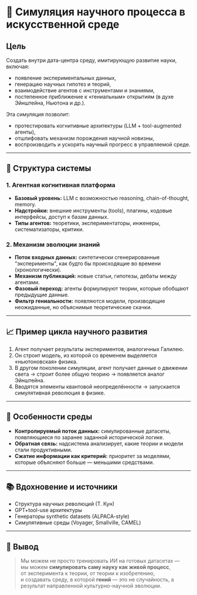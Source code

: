 # 🧪 Симуляция научного процесса в искусственной среде

## Цель

Создать внутри дата-центра среду, имитирующую развитие науки, включая:
- появление экспериментальных данных,
- генерацию научных гипотез и теорий,
- взаимодействие агентов с инструментами и знаниями,
- постепенное приближение к «гениальным» открытиям (в духе Эйнштейна, Ньютона и др.).

Эта симуляция позволит:
- протестировать когнитивные архитектуры (LLM + tool-augmented агенты),
- отшлифовать механизм порождения научной новизны,
- воспроизводить и ускорять научный прогресс в управляемой среде.

---

## 🔧 Структура системы

### 1. Агентная когнитивная платформа

- **Базовый уровень:** LLM с возможностью reasoning, chain-of-thought, memory.
- **Надстройки:** внешние инструменты (tools), плагины, кодовые интерфейсы, доступ к базам данных.
- **Типы агентов:** теоретики, экспериментаторы, инженеры, систематизаторы, критики.

### 2. Механизм эволюции знаний

- **Поток входных данных:** синтетически сгенерированные "эксперименты", как будто бы происходящие во времени (хронологически).
- **Механизм публикаций:** новые статьи, гипотезы, дебаты между агентами.
- **Фазовый переход:** агенты формулируют теории, которые обобщают предыдущие данные.
- **Фильтр гениальности:** появляются модели, производящие неожиданные, но объяснимые теоретические скачки.

---

## 📈 Пример цикла научного развития

1. Агент получает результаты экспериментов, аналогичных Галилею.
2. Он строит модель, из которой со временем выделяется «ньютоновская» физика.
3. В другом поколении симуляции, агент получает данные о движении света → строит более общую теорию → появляется аналог Эйнштейна.
4. Вводятся элементы квантовой неопределённости → запускается симулятивная революция в физике.

---

## 🧬 Особенности среды

- **Контролируемый поток данных:** симулированные датасеты, появляющиеся по заранее заданной исторической логике.
- **Обратная связь:** надсистема анализирует, какие теории и модели стали продуктивными.
- **Сжатие информации как критерий:** приоритет за моделями, которые объясняют больше — меньшими средствами.

---

## 📚 Вдохновение и источники

- Структура научных революций (Т. Кун)
- GPT+tool-use архитектуры
- Генераторы synthetic datasets (ALPACA-style)
- Симулятивные среды (Voyager, Smallville, CAMEL)

---

## 🎯 Вывод

> Мы можем не просто тренировать ИИ на готовых датасетах —  
> мы можем **симулировать саму науку как живой процесс**,  
> от эксперимента к теории, от теории к изобретению,  
> и создавать среду, в которой **гений** — это не случайность, а результат направленной культурно-научной эволюции.
